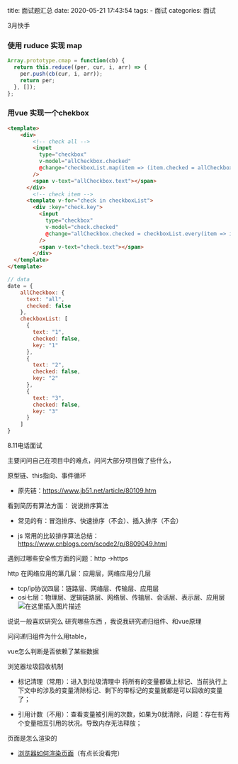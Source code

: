title: 面试题汇总
date: 2020-05-21 17:43:54
tags:
	- 面试
categories: 面试





3月快手

### 使用 ruduce 实现 map

```js
Array.prototype.cmap = function(cb) {
  return this.reduce((per, cur, i, arr) => {
    per.push(cb(cur, i, arr));
    return per;
  }, []);
};

```

### 用vue 实现一个chekbox

```html
<template>
    <div>
        <!-- check all -->
        <input
          type="checkbox"
          v-model="allCheckbox.checked"
          @change="checkboxList.map(item => (item.checked = allCheckbox.checked))"
        />
        <span v-text="allCheckbox.text"></span>
      </div>
      	<!-- check item -->
      <template v-for="check in checkboxList">
        <div :key="check.key">
          <input
            type="checkbox"
            v-model="check.checked"
            @change="allCheckbox.checked = checkboxList.every(item => item.checked)"
          />
          <span v-text="check.text"></span>
        </div>
  </template>
</template>
```

```js
// data
date = {
    allCheckbox: {
      text: "all",
      checked: false
    },
    checkboxList: [
      {
        text: "1",
        checked: false,
        key: "1"
      },
      {
        text: "2",
        checked: false,
        key: "2"
      },
      {
        text: "3",
        checked: false,
        key: "3"
      }
    ]
}
```

8.11电话面试

主要问问自己在项目中的难点，问问大部分项目做了些什么，

原型链、this指向、事件循环

- 原先链：https://www.jb51.net/article/80109.htm

看到简历有算法方面： 说说排序算法

- 常见的有：冒泡排序、快速排序（不会）、插入排序（不会）

- js 常用的比较排序算法总结：https://www.cnblogs.com/scode2/p/8809049.html

遇到过哪些安全性方面的问题：http ->https

http 在网络应用的第几层：应用层，网络应用分几层

- tcp/ip协议四层：链路层、网络层、传输层、应用层
- osi七层：物理层、逻辑链路层、网络层、传输层、会话层、表示层、应用层
![在这里插入图片描述](https://img-blog.csdnimg.cn/20190311165112972.png)

说说一般喜欢研究么 研究哪些东西 ，我说我研究递归组件、和vue原理

问问递归组件为什么用table，

vue怎么判断是否依赖了某些数据

浏览器垃圾回收机制

- 标记清理（常用）：进入到垃圾清理中 将所有的变量都做上标记、当前执行上下文中的涉及的变量清除标记、剩下的带标记的变量就都是可以回收的变量了；

- 引用计数（不用）：查看变量被引用的次数，如果为0就清除，问题：存在有两个变量相互引用的状况。导致内存无法释放；

页面是怎么渲染的

- [浏览器如何渲染页面](https://www.cnblogs.com/kevin2chen/p/6938021.html)（有点长没看完）

